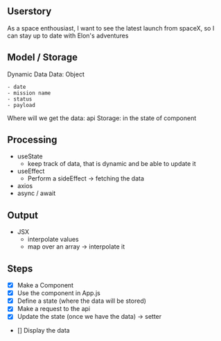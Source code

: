 ## Userstory

As a space enthousiast, I want to see the latest launch from spaceX, so I can stay up to date with Elon's adventures

## Model / Storage

Dynamic Data
Data: Object

    - date
    - mission name
    - status
    - payload

Where will we get the data: api
Storage: in the state of component

## Processing

- useState
  - keep track of data, that is dynamic and be able to update it
- useEffect
  - Perform a sideEffect -> fetching the data
- axios
- async / await

## Output

- JSX
  - interpolate values
  - map over an array -> interpolate it

## Steps

- [x] Make a Component
- [x] Use the component in App.js
- [x] Define a state (where the data will be stored)
- [x] Make a request to the api
- [x] Update the state (once we have the data) -> setter
- [] Display the data
